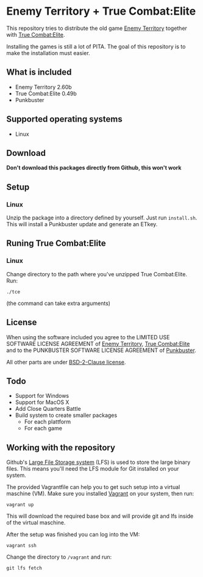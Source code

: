 # Enemy Territory + True Combat:Elite

This repository tries to distribute the old game [Enemy Territory](http://www.enemy-territory.com/)
together with [True Combat:Elite](http://www.truecombat.net/).

Installing the games is still a lot of PITA. The goal of this repository is to make the installation must easier.

## What is included

- Enemy Territory 2.60b
- True Combat:Elite 0.49b
- Punkbuster

## Supported operating systems

- Linux

## Download

**Don't download this packages directly from Github, this won't work**

## Setup

### Linux

Unzip the package into a directory defined by yourself.
Just run `install.sh`. This will install a Punkbuster update and generate an ETkey.

## Runing True Combat:Elite

### Linux

Change directory to the path where you've unzipped True Combat:Elite.
Run:

```
./tce
```

(the command can take extra arguments)

## License

When using the software included you agree to the LIMITED USE SOFTWARE LICENSE AGREEMENT of
[Enemy Territory](EULA_Wolfenstein_Enemy_Territory.txt), [True Combat:Elite](EULA_TrueCombat_Elite.txt)
and to the PUNKBUSTER SOFTWARE LICENSE AGREEMENT of [Punkbuster](PB_EULA.txt).

All other parts are under [BSD-2-Clause license](LICENSE).

## Todo

* Support for Windows
* Support for MacOS X
* Add Close Quarters Battle
* Build system to create smaller packages
  * For each plattform
  * For each game

## Working with the repository

Github's [Large File Storage system](https://git-lfs.github.com/) (LFS) is used to store the large binary files.
This means you'll need the LFS module for Git installed on your system.

The provided Vagrantfile can help you to get such setup into a virtual maschine (VM).
Make sure you installed [Vagrant](https://www.vagrantup.com/) on your system, then run:

```
vagrant up
```

This will download the required base box and will provide git and lfs inside of the virtual maschine.

After the setup was finished you can log into the VM:

```
vagrant ssh
```

Change the directory to `/vagrant` and run:

```
git lfs fetch
```
